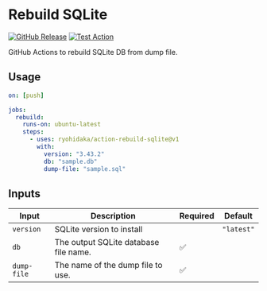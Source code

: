 # Rebuild SQLite

[![GitHub Release](https://img.shields.io/github/v/release/ryohidaka/action-rebuild-sqlite)](https://github.com/ryohidaka/action-rebuild-sqlite/releases/)
[![Test Action](https://github.com/ryohidaka/action-rebuild-sqlite/actions/workflows/test.yml/badge.svg)](https://github.com/ryohidaka/action-rebuild-sqlite/actions/workflows/test.yml)

GitHub Actions to rebuild SQLite DB from dump file.

## Usage

```yml
on: [push]

jobs:
  rebuild:
    runs-on: ubuntu-latest
    steps:
      - uses: ryohidaka/action-rebuild-sqlite@v1
        with:
          version: "3.43.2"
          db: "sample.db"
          dump-file: "sample.sql"
```

## Inputs

| Input       | Description                           | Required | Default    |
| ----------- | ------------------------------------- | -------- | ---------- |
| `version`   | SQLite version to install             |          | `"latest"` |
| `db`        | The output SQLite database file name. | ✅       |            |
| `dump-file` | The name of the dump file to use.     | ✅       |            |
